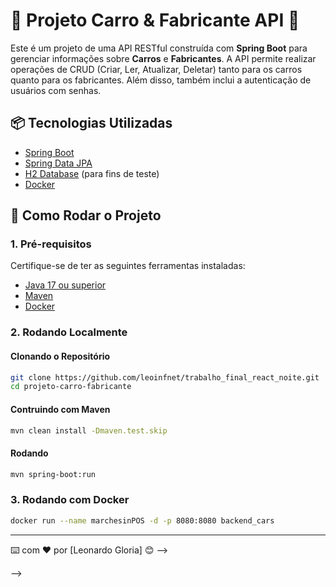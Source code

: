 # 🚗 **Projeto Carro & Fabricante API** 🚗

Este é um projeto de uma API RESTful construída com **Spring Boot** para gerenciar informações sobre **Carros** e **Fabricantes**. A API permite realizar operações de CRUD (Criar, Ler, Atualizar, Deletar) tanto para os carros quanto para os fabricantes. Além disso, também inclui a autenticação de usuários com senhas.

## 📦 **Tecnologias Utilizadas**

- [Spring Boot](https://spring.io/projects/spring-boot)
- [Spring Data JPA](https://spring.io/projects/spring-data)
- [H2 Database](https://www.h2database.com/html/main.html) (para fins de teste)
- [Docker](https://www.docker.com/)

## 🚀 **Como Rodar o Projeto**

### 1. **Pré-requisitos**

Certifique-se de ter as seguintes ferramentas instaladas:

- [Java 17 ou superior](https://adoptium.net/)
- [Maven](https://maven.apache.org/)
- [Docker](https://www.docker.com/get-started)

### 2. **Rodando Localmente**

#### Clonando o Repositório

```bash
git clone https://github.com/leoinfnet/trabalho_final_react_noite.git
cd projeto-carro-fabricante
```

#### Contruindo com Maven
```bash
mvn clean install -Dmaven.test.skip
```
#### Rodando
```bash
mvn spring-boot:run
```

### 3. **Rodando com Docker**
```bash
docker run --name marchesinPOS -d -p 8080:8080 backend_cars
```
<!-- ### Obs: Visite a URL do Projeto no DockerHub e e configura qual arquiteutra voce deve rodar
<!-- - [leogloriainfnet/cars](https://hub.docker.com/repository/docker/leogloriainfnet/cars/general) -->
<!-- 
## 📦 Testando
<!-- Na pasta [collections](https://github.com/leoinfnet/trabalho_final_react_noite/tree/main/collections) existem dois arquivos para serem importados tanto no postman quanto no insomnia com exemplos de todas as urls.

 -->

---
⌨️ com ❤️ por [Leonardo Gloria] 😊 -->

 -->


